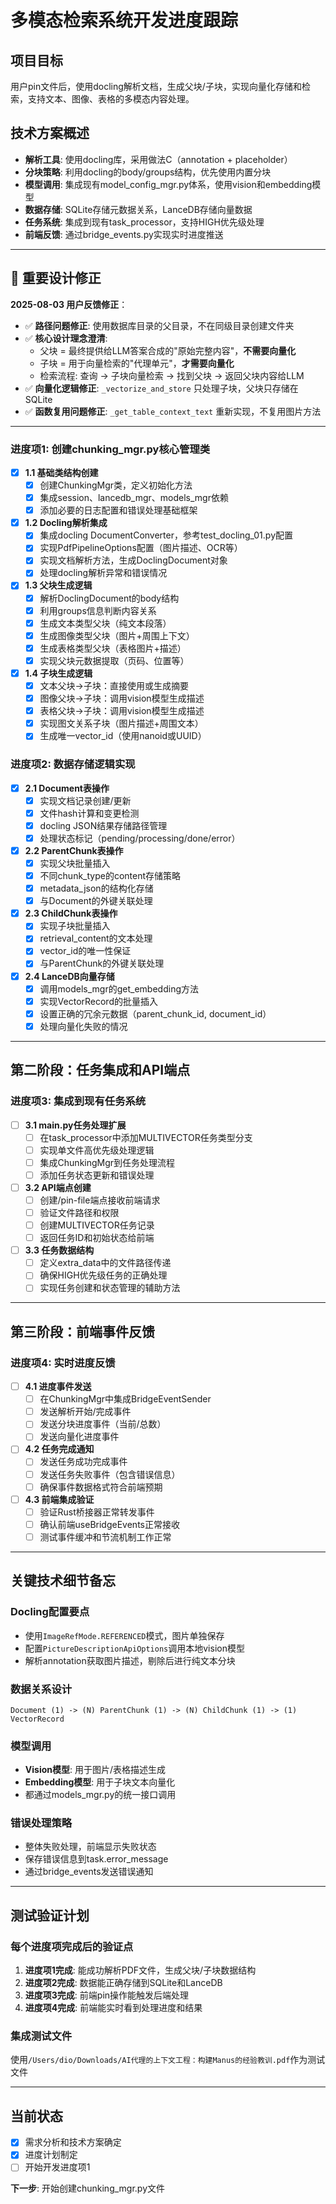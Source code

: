# 多模态检索系统开发进度跟踪

## 项目目标
用户pin文件后，使用docling解析文档，生成父块/子块，实现向量化存储和检索，支持文本、图像、表格的多模态内容处理。

## 技术方案概述
- **解析工具**: 使用docling库，采用做法C（annotation + placeholder）
- **分块策略**: 利用docling的body/groups结构，优先使用内置分块
- **模型调用**: 集成现有model_config_mgr.py体系，使用vision和embedding模型
- **数据存储**: SQLite存储元数据关系，LanceDB存储向量数据
- **任务系统**: 集成到现有task_processor，支持HIGH优先级处理
- **前端反馈**: 通过bridge_events.py实现实时进度推送

---

## 📝 重要设计修正

**2025-08-03 用户反馈修正**：
- ✅ **路径问题修正**: 使用数据库目录的父目录，不在同级目录创建文件夹
- ✅ **核心设计理念澄清**: 
  - 父块 = 最终提供给LLM答案合成的"原始完整内容"，**不需要向量化**
  - 子块 = 用于向量检索的"代理单元"，**才需要向量化**
  - 检索流程: 查询 → 子块向量检索 → 找到父块 → 返回父块内容给LLM
- ✅ **向量化逻辑修正**: `_vectorize_and_store` 只处理子块，父块只存储在SQLite
- ✅ **函数复用问题修正**: `_get_table_context_text` 重新实现，不复用图片方法

---

### 进度项1: 创建chunking_mgr.py核心管理类
- [x] **1.1 基础类结构创建**
  - [x] 创建ChunkingMgr类，定义初始化方法
  - [x] 集成session、lancedb_mgr、models_mgr依赖
  - [x] 添加必要的日志配置和错误处理基础框架

- [x] **1.2 Docling解析集成**
  - [x] 集成docling DocumentConverter，参考test_docling_01.py配置
  - [x] 实现PdfPipelineOptions配置（图片描述、OCR等）
  - [x] 实现文档解析方法，生成DoclingDocument对象
  - [x] 处理docling解析异常和错误情况

- [x] **1.3 父块生成逻辑**
  - [x] 解析DoclingDocument的body结构
  - [x] 利用groups信息判断内容关系
  - [x] 生成文本类型父块（纯文本段落）
  - [x] 生成图像类型父块（图片+周围上下文）
  - [x] 生成表格类型父块（表格图片+描述）
  - [x] 实现父块元数据提取（页码、位置等）

- [x] **1.4 子块生成逻辑**
  - [x] 文本父块→子块：直接使用或生成摘要
  - [x] 图像父块→子块：调用vision模型生成描述
  - [x] 表格父块→子块：调用vision模型生成描述
  - [x] 实现图文关系子块（图片描述+周围文本）
  - [x] 生成唯一vector_id（使用nanoid或UUID）

### 进度项2: 数据存储逻辑实现
- [x] **2.1 Document表操作**
  - [x] 实现文档记录创建/更新
  - [x] 文件hash计算和变更检测
  - [x] docling JSON结果存储路径管理
  - [x] 处理状态标记（pending/processing/done/error）

- [x] **2.2 ParentChunk表操作**
  - [x] 实现父块批量插入
  - [x] 不同chunk_type的content存储策略
  - [x] metadata_json的结构化存储
  - [x] 与Document的外键关联处理

- [x] **2.3 ChildChunk表操作**
  - [x] 实现子块批量插入
  - [x] retrieval_content的文本处理
  - [x] vector_id的唯一性保证
  - [x] 与ParentChunk的外键关联处理

- [x] **2.4 LanceDB向量存储**
  - [x] 调用models_mgr的get_embedding方法
  - [x] 实现VectorRecord的批量插入
  - [x] 设置正确的冗余元数据（parent_chunk_id, document_id）
  - [x] 处理向量化失败的情况

---

## 第二阶段：任务集成和API端点

### 进度项3: 集成到现有任务系统
- [ ] **3.1 main.py任务处理扩展**
  - [ ] 在task_processor中添加MULTIVECTOR任务类型分支
  - [ ] 实现单文件高优先级处理逻辑
  - [ ] 集成ChunkingMgr到任务处理流程
  - [ ] 添加任务状态更新和错误处理

- [ ] **3.2 API端点创建**
  - [ ] 创建/pin-file端点接收前端请求
  - [ ] 验证文件路径和权限
  - [ ] 创建MULTIVECTOR任务记录
  - [ ] 返回任务ID和初始状态给前端

- [ ] **3.3 任务数据结构**
  - [ ] 定义extra_data中的文件路径传递
  - [ ] 确保HIGH优先级任务的正确处理
  - [ ] 实现任务创建和状态管理的辅助方法

---

## 第三阶段：前端事件反馈

### 进度项4: 实时进度反馈
- [ ] **4.1 进度事件发送**
  - [ ] 在ChunkingMgr中集成BridgeEventSender
  - [ ] 发送解析开始/完成事件
  - [ ] 发送分块进度事件（当前/总数）
  - [ ] 发送向量化进度事件

- [ ] **4.2 任务完成通知**
  - [ ] 发送任务成功完成事件
  - [ ] 发送任务失败事件（包含错误信息）
  - [ ] 确保事件数据格式符合前端预期

- [ ] **4.3 前端集成验证**
  - [ ] 验证Rust桥接器正常转发事件
  - [ ] 确认前端useBridgeEvents正常接收
  - [ ] 测试事件缓冲和节流机制工作正常

---

## 关键技术细节备忘

### Docling配置要点
- 使用`ImageRefMode.REFERENCED`模式，图片单独保存
- 配置`PictureDescriptionApiOptions`调用本地vision模型
- 解析annotation获取图片描述，剔除后进行纯文本分块

### 数据关系设计
```
Document (1) -> (N) ParentChunk (1) -> (N) ChildChunk (1) -> (1) VectorRecord
```

### 模型调用
- **Vision模型**: 用于图片/表格描述生成
- **Embedding模型**: 用于子块文本向量化
- 都通过models_mgr.py的统一接口调用

### 错误处理策略
- 整体失败处理，前端显示失败状态
- 保存错误信息到task.error_message
- 通过bridge_events发送错误通知

---

## 测试验证计划

### 每个进度项完成后的验证点
1. **进度项1完成**: 能成功解析PDF文件，生成父块/子块数据结构
2. **进度项2完成**: 数据能正确存储到SQLite和LanceDB
3. **进度项3完成**: 前端pin操作能触发后端处理
4. **进度项4完成**: 前端能实时看到处理进度和结果

### 集成测试文件
使用`/Users/dio/Downloads/AI代理的上下文工程：构建Manus的经验教训.pdf`作为测试文件

---

## 当前状态
- [x] 需求分析和技术方案确定
- [x] 进度计划制定
- [ ] 开始开发进度项1

**下一步**: 开始创建chunking_mgr.py文件
